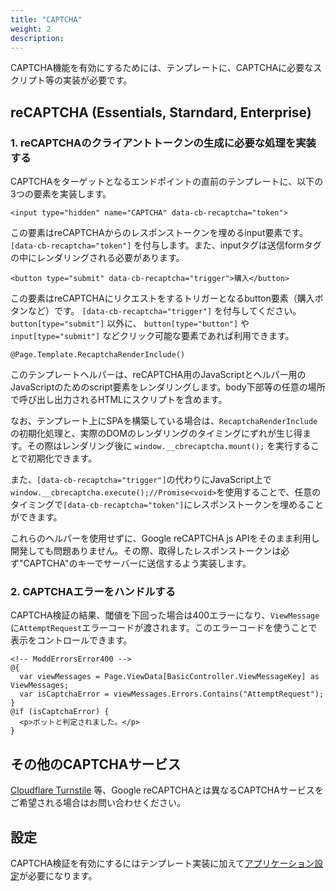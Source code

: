 ```yaml
---
title: "CAPTCHA"
weight: 2
description:
---
```


CAPTCHA機能を有効にするためには、テンプレートに、CAPTCHAに必要なスクリプト等の実装が必要です。

## reCAPTCHA (Essentials, Starndard, Enterprise)

### 1. reCAPTCHAのクライアントトークンの生成に必要な処理を実装する

CAPTCHAをターゲットとなるエンドポイントの直前のテンプレートに、以下の3つの要素を実装します。

```
<input type="hidden" name="CAPTCHA" data-cb-recaptcha="token">
```
この要素はreCAPTCHAからのレスポンストークンを埋めるinput要素です。 `[data-cb-recaptcha="token"]` を付与します。また、inputタグは送信formタグの中にレンダリングされる必要があります。


```
<button type="submit" data-cb-recaptcha="trigger">購入</button>
```
この要素はreCAPTCHAにリクエストをするトリガーとなるbutton要素（購入ボタンなど）です。 `[data-cb-recaptcha="trigger"]` を付与してください。
`button[type="submit"]` 以外に、 `button[type="button"]` や `input[type="submit"]` などクリック可能な要素であれば利用できます。

```
@Page.Template.RecaptchaRenderInclude()
```
このテンプレートヘルパーは、reCAPTCHA用のJavaScriptとヘルパー用のJavaScriptのためのscript要素をレンダリングします。body下部等の任意の場所で呼び出し出力されるHTMLにスクリプトを含めます。


なお、テンプレート上にSPAを構築している場合は、`RecaptchaRenderInclude` の初期化処理と、実際のDOMのレンダリングのタイミングにずれが生じ得ます。その際はレンダリング後に `window.__cbrecaptcha.mount();` を実行することで初期化できます。

<!-- textlint-disable ja-technical-writing/sentence-length -->
また、`[data-cb-recaptcha="trigger"]`の代わりにJavaScript上で`window.__cbrecaptcha.execute();//Promise<void>`を使用することで、任意のタイミングで`[data-cb-recaptcha="token"]`にレスポンストークンを埋めることができます。
<!-- textlint-enable ja-technical-writing/sentence-length -->

これらのヘルパーを使用せずに、Google reCAPTCHA js APIをそのまま利用し開発しても問題ありません。その際、取得したレスポンストークンは必ず"CAPTCHA"のキーでサーバーに送信するよう実装します。

### 2. CAPTCHAエラーをハンドルする 

CAPTCHA検証の結果、閾値を下回った場合は400エラーになり、`ViewMessage`に`AttemptRequest`エラーコードが渡されます。このエラーコードを使うことで表示をコントロールできます。

```
<!-- ModdErrorsError400 -->
@{
  var viewMessages = Page.ViewData[BasicController.ViewMessageKey] as ViewMessages;
  var isCaptchaError = viewMessages.Errors.Contains("AttemptRequest"); 
}
@if (isCaptchaError) {
  <p>ボットと判定されました。</p>
}
```

## その他のCAPTCHAサービス

[Cloudflare Turnstile](https://www.cloudflare.com/ja-jp/products/turnstile/) 等、Google reCAPTCHAとは異なるCAPTCHAサービスをご希望される場合はお問い合わせください。

## 設定

CAPTCHA検証を有効にするにはテンプレート実装に加えて[アプリケーション設定](../../management/admin/ec/config/#captcha)が必要になります。

